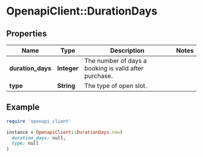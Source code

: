 # OpenapiClient::DurationDays

## Properties

| Name | Type | Description | Notes |
| ---- | ---- | ----------- | ----- |
| **duration_days** | **Integer** | The number of days a booking is valid after purchase. |  |
| **type** | **String** | The type of open slot. |  |

## Example

```ruby
require 'openapi_client'

instance = OpenapiClient::DurationDays.new(
  duration_days: null,
  type: null
)
```


